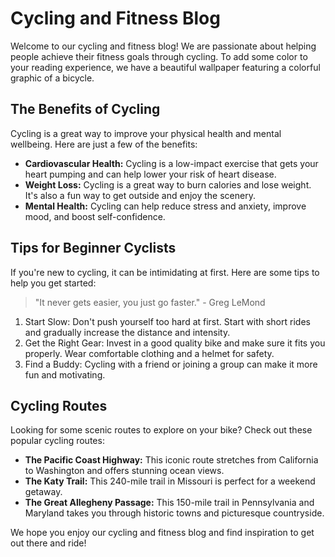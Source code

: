 <!--
Write me markdown content of website with wallpaper:

"A colorful graphic of a bicycle for a cycling or fitness blog"

The header of the page should not be copy of the text but rather a real content of the website which is using this wallpaper.

- Feel free to use structure like headings, bullets, numbering, blockquotes, paragraphs, horizontal lines, etc.
- You can use formatting like bold or _italic_
- You can include UTF-8 emojis
- Links should be only #hash anchors (and you can refer to the document itself)
- Do not include images
-->

<!--font:Montserrat.-->

# Cycling and Fitness Blog

Welcome to our cycling and fitness blog! We are passionate about helping people achieve their fitness goals through cycling. To add some color to your reading experience, we have a beautiful wallpaper featuring a colorful graphic of a bicycle.

## The Benefits of Cycling

Cycling is a great way to improve your physical health and mental wellbeing. Here are just a few of the benefits:

- **Cardiovascular Health:** Cycling is a low-impact exercise that gets your heart pumping and can help lower your risk of heart disease.
- **Weight Loss:** Cycling is a great way to burn calories and lose weight. It's also a fun way to get outside and enjoy the scenery.
- **Mental Health:** Cycling can help reduce stress and anxiety, improve mood, and boost self-confidence.

## Tips for Beginner Cyclists

If you're new to cycling, it can be intimidating at first. Here are some tips to help you get started:

> "It never gets easier, you just go faster." - Greg LeMond

1. Start Slow: Don't push yourself too hard at first. Start with short rides and gradually increase the distance and intensity.
2. Get the Right Gear: Invest in a good quality bike and make sure it fits you properly. Wear comfortable clothing and a helmet for safety.
3. Find a Buddy: Cycling with a friend or joining a group can make it more fun and motivating.

## Cycling Routes

Looking for some scenic routes to explore on your bike? Check out these popular cycling routes:

- **The Pacific Coast Highway:** This iconic route stretches from California to Washington and offers stunning ocean views.
- **The Katy Trail:** This 240-mile trail in Missouri is perfect for a weekend getaway.
- **The Great Allegheny Passage:** This 150-mile trail in Pennsylvania and Maryland takes you through historic towns and picturesque countryside.

We hope you enjoy our cycling and fitness blog and find inspiration to get out there and ride!

